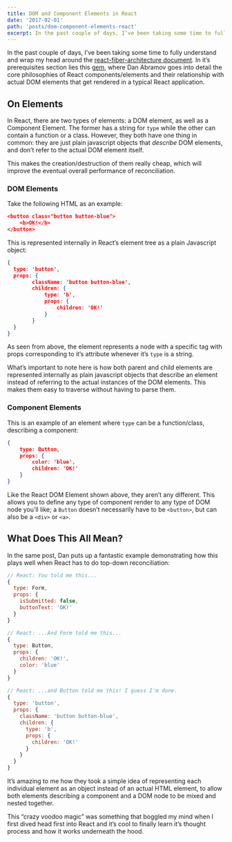 ```yaml
---
title: DOM and Component Elements in React
date: '2017-02-01'
path: 'posts/dom-component-elements-react'
excerpt: In the past couple of days, I’ve been taking some time to fully understand and wrap my head around the [react-fiber-architecture document](https://github.com/acdlite/react-fiber-architecture). In it’s prerequisites section lies this [gem](https://facebook.github.io/react/blog/2015/12/18/react-components-elements-and-instances.html), where Dan Abramov goes into detail the core philosophies of React components/elements and their relationship with actual DOM elements that get rendered in a typical React application.
---
```

In the past couple of days, I’ve been taking some time to fully understand and wrap my head around the [react-fiber-architecture document](https://github.com/acdlite/react-fiber-architecture). In it’s prerequisites section lies this [gem](https://facebook.github.io/react/blog/2015/12/18/react-components-elements-and-instances.html), where Dan Abramov goes into detail the core philosophies of React components/elements and their relationship with actual DOM elements that get rendered in a typical React application.

## On Elements
In React, there are two types of elements: a DOM element, as well as a Component Element. The former has a string for `type` while the other can contain a function or a class. However, they both have one thing in common: they are just plain javascript objects that _describe_ DOM elements, and don’t refer to the actual DOM element itself.

This makes the creation/destruction of them really cheap, which will improve the eventual overall performance of reconciliation.

### DOM Elements
Take the following HTML as an example:
```json
<button class="button button-blue">
	<b>OK!</b>
</button>
``` 
This is represented internally in React’s element tree as a plain Javascript object:
```json
{
  type: 'button',
  props: {
		className: 'button button-blue',
		children: {
			type: 'b',
			props: {
				children: 'OK!'
			}
		}
  }
}
```
As seen from above, the element represents a node with a specific tag with props corresponding to it’s attribute whenever it’s `type` is a string.

What’s important to note here is how both parent and child elements are represented internally as plain javascript objects that describe an element instead of referring to the actual instances of the DOM elements. This makes them easy to traverse without having to parse them.

### Component Elements
This is an example of an element where `type` can be a function/class, describing a component:
```json
{
	type: Button,
	props: {
		color: 'blue',
		children: 'OK!'
	}
}
```
Like the React DOM Element shown above, they aren’t any different. This allows you to define any type of component render to any type of DOM node you’ll like; a `Button` doesn’t necessarily have to be `<button>`, but can also be a `<div>` or `<a>`.


## What Does This All Mean?
In the same post, Dan puts up a fantastic example demonstrating how this plays well when React has to do top-down reconciliation:

```js
// React: You told me this...
{
  type: Form,
  props: {
    isSubmitted: false,
    buttonText: 'OK!'
  }
}

// React: ...And Form told me this...
{
  type: Button,
  props: {
    children: 'OK!',
    color: 'blue'
  }
}

// React: ...and Button told me this! I guess I'm done.
{
  type: 'button',
  props: {
    className: 'button button-blue',
    children: {
      type: 'b',
      props: {
        children: 'OK!'
      }
    }
  }
}
```

It’s amazing to me how they took a simple idea of representing each individual element as an object instead of an actual HTML element, to allow both elements describing a component and a DOM node to be mixed and nested together.

This “crazy voodoo magic” was something that boggled my mind when I first dived head first into React and it’s cool to finally learn it’s thought process and how it works underneath the hood.